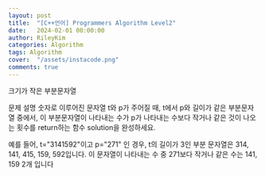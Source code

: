 ```yaml
---
layout: post
title:  "[C++언어] Programmers Algorithm Level2"
date:   2024-02-01 00:00:00
author: RileyKim
categories: Algorithm
tags: Algorithm
cover:  "/assets/instacode.png"
comments: true
---
```


크기가 작은 부분문자열


문제 설명
숫자로 이루어진 문자열 t와 p가 주어질 때, t에서 p와 길이가 같은 부분문자열 중에서, 이 부분문자열이 나타내는 수가 p가 나타내는 수보다 작거나 같은 것이 나오는 횟수를 return하는 함수 solution을 완성하세요.

예를 들어, t="3141592"이고 p="271" 인 경우, t의 길이가 3인 부분 문자열은 314, 141, 415, 159, 592입니다. 이 문자열이 나타내는 수 중 271보다 작거나 같은 수는 141, 159 2개 입니다



<script src="https://gist.github.com/RileyKim/4d2b685e29d59034258373d6d5bceacc.js"></script>